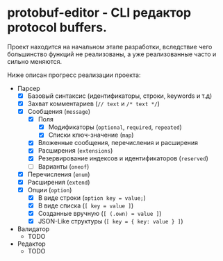 # protobuf-editor - CLI редактор protocol buffers.

Проект находится на начальном этапе разработки, вследствие чего большинство функций не реализованы, а уже реализованные
часто и сильно меняются.

Ниже описан прогресс реализации проекта:

* Парсер
    - [x] Базовый синтаксис (идентификаторы, строки, keywords и т.д)
    - [x] Захват комментариев (`// text` и `/* text */`)
    - [x] Сообщения (`message`)
        - [x] Поля
            - [x] Модификаторы (`optional`, `required`, `repeated`)
            - [x] Списки ключ-значение (`map`)
        - [x] Вложенные сообщения, перечисления и расширения
        - [x] Расширения (`extensions`)
        - [x] Резервирование индексов и идентификаторов (`reserved`)
        - [ ] Варианты (`oneof`)
    - [x] Перечисления (`enum`)
    - [x] Расширения (`extend`)
    - [x] Опции (`option`)
        - [x] В виде строки (`option key = value;`)
        - [x] В виде списка (`[ key = value ]`)
        - [x] Созданные вручную (`[ (.own) = value ]`)
        - [x] JSON-Like структуры (`[ key = { key: value } ]`)
* Валидатор
  * TODO
* Редактор
  * TODO